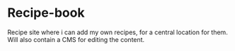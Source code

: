 # Recipe-book
Recipe site where i can add my own recipes, for a central location for them. Will also contain a CMS for editing the content.
